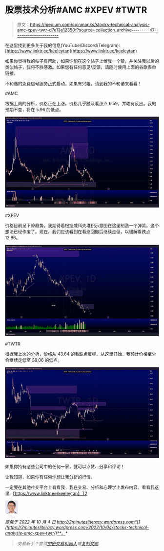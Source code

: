 # 股票技术分析#AMC #XPEV #TWTR

> 原文：<https://medium.com/coinmonks/stocks-technical-analysis-amc-xpev-twtr-d7e13e12350f?source=collection_archive---------47----------------------->

在这里找到更多关于我的信息(YouTube/Discord/Telegram):[https://www.linktr.ee/keeleytan](https://www.linktr.ee/keeleytan)

如果你觉得我的帖子有帮助，如果你能在这个帖子上给我一个赞，并关注我以后的类似帖子，我将不胜感激。如果您有任何意见/反馈，请随时使用上面的谷歌表单链接。

不和谐的免费信号服务正式启动。如果有兴趣，请到我的不和谐来看看！

#AMC

根据上周的分析，价格正在上涨。价格几乎触及看涨点 6.59，并略有反应。我的预期不变，将在 5.96 的低点。

![](img/a6d5362b33ae50cceb9370a0b9dc3532.png)

#XPEV

价格目前呈下降趋势。我期待着根据威科夫堆积示意图在这里制造一个弹簧。这个想法已经作废了。现在，我们应该看到在看涨回撤后继续走低，以缓解看跌点 12.86。

![](img/c79eb6f9e77c2b52e94995d24b7e192a.png)

#TWTR

根据我上次的分析，价格从 43.64 的看跌点反弹。从这里开始，我预计价格至少会继续走低至 38.06 的低点。

![](img/9f2c2a09f0d8da18769490d1f550cdb0.png)

如果你持有这些公司中的任何一家，就可以点赞、分享和评论！

让我知道，如果你有任何你想让我分析的行情。

一定要在其他社交平台上看看我，我在交易、分析和心理学上发布内容。看看我这里:【https://www.linktr.ee/keeleytan】T2

![](img/be32a5db3e3bab62dfe871dc8c4e97c9.png)

*原载于 2022 年 10 月 4 日 http://2minutesliteracy.wordpress.com*[](https://2minutesliteracy.wordpress.com/2022/10/04/stocks-technical-analysis-amc-xpev-twtr/)**。**

> *交易新手？尝试[加密交易机器人](/coinmonks/crypto-trading-bot-c2ffce8acb2a)或[复制交易](/coinmonks/top-10-crypto-copy-trading-platforms-for-beginners-d0c37c7d698c)*